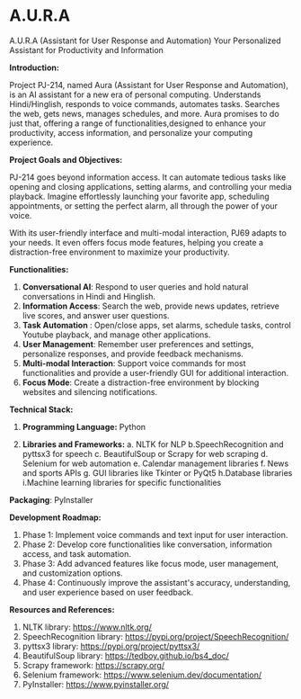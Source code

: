 # A.U.R.A
A.U.R.A (Assistant for User Response and Automation) Your Personalized Assistant for Productivity and Information

**Introduction:**

Project PJ-214, named Aura (Assistant for User Response and Automation), is an AI assistant for a new era of personal computing. Understands Hindi/Hinglish, responds to voice commands, automates tasks. Searches the web, gets news, manages schedules, and more. Aura promises to do just that, offering a range of functionalities,designed to enhance your productivity, access information, and personalize your computing experience.

**Project Goals and Objectives:**

PJ-214  goes beyond information access. It can automate tedious tasks like opening and closing applications, setting alarms, and controlling your media playback. Imagine effortlessly launching your favorite app, scheduling appointments, or setting the perfect alarm, all through the power of your voice.

With its user-friendly interface and multi-modal interaction, PJ69 adapts to your needs. It even offers focus mode features, helping you create a distraction-free environment to maximize your productivity.

**Functionalities:**

1. **Conversational AI**: Respond to user queries and hold natural conversations in Hindi and Hinglish.
2. **Information Access**: Search the web, provide news updates, retrieve live scores, and answer user questions.
3. **Task Automation** : Open/close apps, set alarms, schedule tasks, control Youtube playback, and manage other applications.
4.  **User Management**: Remember user preferences and settings, personalize responses, and provide feedback mechanisms.
5. **Multi-modal Interaction**: Support voice commands for most functionalities and provide a user-friendly GUI for additional interaction.
6.  **Focus Mode**: Create a distraction-free environment by blocking websites and silencing notifications.

**Technical Stack:**

 1. **Programming Language:** Python

 2. **Libraries and Frameworks:**
   a. NLTK for NLP
   b.SpeechRecognition and pyttsx3 for speech
   c. BeautifulSoup or Scrapy for web scraping
   d. Selenium for web automation
   e. Calendar management libraries
   f. News and sports APIs
   g. GUI libraries like Tkinter or PyQt5
   h.Database libraries
   i.Machine learning libraries for specific functionalities


 **Packaging**: PyInstaller

**Development Roadmap:**
  
 1. Phase 1: Implement voice commands and text input for user interaction.
 2. Phase 2:  Develop core functionalities like conversation, information access, and task automation.
 3. Phase 3: Add advanced features like focus mode, user management, and customization options.
 4. Phase 4: Continuously improve the assistant's accuracy, understanding, and user experience based on user feedback.

**Resources and References:**

 1. NLTK library: https://www.nltk.org/
 2. SpeechRecognition library: https://pypi.org/project/SpeechRecognition/
 3. pyttsx3 library: https://pypi.org/project/pyttsx3/
 4. BeautifulSoup library: https://tedboy.github.io/bs4_doc/
 5. Scrapy framework: https://scrapy.org/
 6. Selenium framework: https://www.selenium.dev/documentation/
 7. PyInstaller: https://www.pyinstaller.org/


